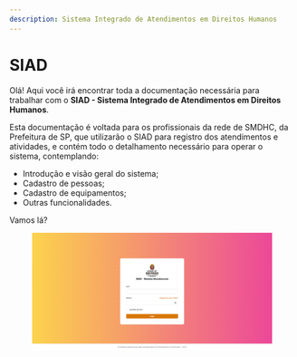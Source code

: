 ```yaml
---
description: Sistema Integrado de Atendimentos em Direitos Humanos
---
```


# SIAD

Olá! Aqui você irá encontrar toda a documentação necessária para trabalhar com o **SIAD - Sistema Integrado de Atendimentos em Direitos Humanos**.

Esta documentação é voltada para os profissionais da rede de SMDHC, da Prefeitura de SP, que utilizarão o SIAD para registro dos atendimentos e atividades, e contém todo o detalhamento necessário para operar o sistema, contemplando:

* Introdução e visão geral do sistema;
* Cadastro de pessoas;
* Cadastro de equipamentos;
* Outras funcionalidades.

Vamos lá?

<figure><img src=".gitbook/assets/image (1) (1) (1) (1) (1) (1) (1) (1) (1) (1) (1).png" alt=""><figcaption></figcaption></figure>
